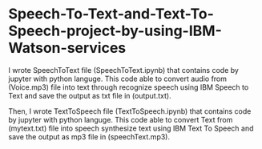# Speech-To-Text-and-Text-To-Speech-project-by-using-IBM-Watson-services
I wrote SpeechToText file (SpeechToText.ipynb) that contains code by jupyter with python languge.
This code able to convert audio from (Voice.mp3) file into text through recognize speech using IBM Speech to Text and save the output as txt file in (output.txt).

Then, I wrote TextToSpeech file (TextToSpeech.ipynb) that contains code by jupyter with python languge.
This code able to convert Text from (mytext.txt) file into speech synthesize text using IBM Text To Speech and save the output as mp3 file in (speechText.mp3).

